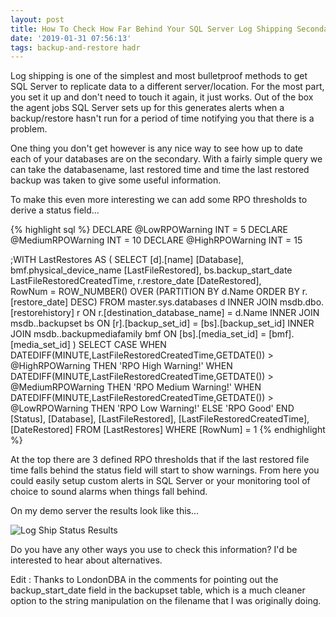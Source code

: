 ```yaml
---
layout: post
title: How To Check How Far Behind Your SQL Server Log Shipping Secondary Is
date: '2019-01-31 07:56:13'
tags: backup-and-restore hadr
---
```

Log shipping is one of the simplest and most bulletproof methods to get SQL Server to replicate data to a different server/location. For the most part, you set it up and don't need to touch it again, it just works. Out of the box the agent jobs SQL Server sets up for this generates alerts when a backup/restore hasn't run for a period of time notifying you that there is a problem. 

One thing you don't get however is any nice way to see how up to date each of your databases are on the secondary. With a fairly simple query we can take the databasename, last restored time and time the last restored backup was taken to give some useful information.

To make this even more interesting we can add some RPO thresholds to derive a status field...

{% highlight sql %}
DECLARE @LowRPOWarning INT = 5
DECLARE @MediumRPOWarning INT = 10
DECLARE @HighRPOWarning INT = 15

;WITH LastRestores AS
(
SELECT
    [d].[name] [Database],
    bmf.physical_device_name [LastFileRestored],
    bs.backup_start_date LastFileRestoredCreatedTime,
    r.restore_date [DateRestored],        
    RowNum = ROW_NUMBER() OVER (PARTITION BY d.Name ORDER BY r.[restore_date] DESC)
FROM master.sys.databases d
    INNER JOIN msdb.dbo.[restorehistory] r ON r.[destination_database_name] = d.Name
    INNER JOIN msdb..backupset bs ON [r].[backup_set_id] = [bs].[backup_set_id]
    INNER JOIN msdb..backupmediafamily bmf ON [bs].[media_set_id] = [bmf].[media_set_id] 
)
SELECT 
     CASE WHEN DATEDIFF(MINUTE,LastFileRestoredCreatedTime,GETDATE()) > @HighRPOWarning THEN 'RPO High Warning!'
        WHEN DATEDIFF(MINUTE,LastFileRestoredCreatedTime,GETDATE()) > @MediumRPOWarning THEN 'RPO Medium Warning!'
        WHEN DATEDIFF(MINUTE,LastFileRestoredCreatedTime,GETDATE()) > @LowRPOWarning THEN 'RPO Low Warning!'
        ELSE 'RPO Good'
     END [Status],
    [Database],
    [LastFileRestored],
    [LastFileRestoredCreatedTime],
    [DateRestored]
FROM [LastRestores]
WHERE [RowNum] = 1
{% endhighlight %}

At the top there are 3 defined RPO thresholds that if the last restored file time falls behind the status field will start to show warnings. From here you could easily setup custom alerts in SQL Server or your monitoring tool of choice to sound alarms when things fall behind.

On my demo server the results look like this...

![Log Ship Status Results]({{site.url}}/content/images/2019-Log-Ship-Status\results.PNG)

Do you have any other ways you use to check this information? I'd be interested to hear about alternatives.

Edit : Thanks to LondonDBA in the comments for pointing out the backup_start_date field in the backupset table, which is a much cleaner option to the string manipulation on the filename that I was originally doing.